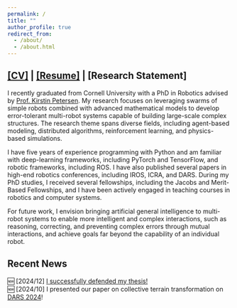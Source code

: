 ```yaml
---
permalink: /
title: ""
author_profile: true
redirect_from: 
  - /about/
  - /about.html
---
```


## [[CV]](https://ericland.github.io/files/resume/cv_ML.pdf) | [[Resume]](https://ericland.github.io/files/resume/resume.pdf) | [Research Statement]   

I recently graduated from Cornell University with a PhD in Robotics advised by [Prof. Kirstin Petersen](https://www.ece.cornell.edu/faculty-directory/kirstin-hagelskjaer-petersen). My research focuses on leveraging swarms of simple robots combined with advanced mathematical models to develop error-tolerant multi-robot systems capable of building large-scale complex structures. The research theme spans diverse fields, including agent-based modeling, distributed algorithms, reinforcement learning, and physics-based simulations. 

I have five years of experience programming with Python and am familiar with deep-learning frameworks, including PyTorch and TensorFlow, and robotic frameworks, including ROS. I have also published several papers in high-end robotics conferences, including IROS, ICRA, and DARS. During my PhD studies, I received several fellowships, including the Jacobs and Merit-Based Fellowships, and I have been actively engaged in teaching courses in robotics and computer systems. 

For future work, I envision bringing artificial general intelligence to multi-robot systems to enable more intelligent and complex interactions, such as reasoning, correcting, and preventing complex errors through mutual interactions, and achieve goals far beyond the capability of an individual robot.  

## Recent News 
:new: [2024/12] [I successfully defended my thesis!](https://cei.ece.cornell.edu/2024/12/10/jiahe-chens-defense/)   
:new: [2024/10] I presented our paper on collective terrain transformation on [DARS 2024](https://dars2024.engineering.cornell.edu/)!

